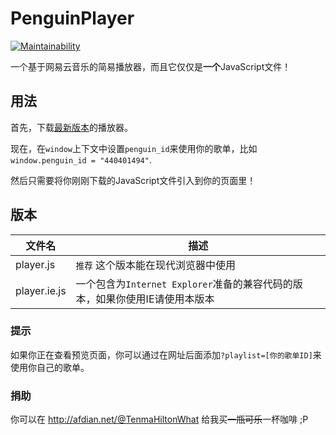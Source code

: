 # PenguinPlayer
[![Maintainability](https://api.codeclimate.com/v1/badges/d9903fe9ee1f24a780be/maintainability)](https://codeclimate.com/github/M4TEC/PenguinPlayer/maintainability)

一个基于网易云音乐的简易播放器，而且它仅仅是**一个**JavaScript文件！

## 用法
首先，下载[最新版本](https://github.com/M4TEC/PenguinPlayer/releases/latest/download/player.js)的播放器。

现在，在```window```上下文中设置```penguin_id```来使用你的歌单，比如```window.penguin_id = "440401494"```.

然后只需要将你刚刚下载的JavaScript文件引入到你的页面里！

## 版本
| 文件名 | 描述 |
| ----- | ---- |
| player.js | ```推荐``` 这个版本能在现代浏览器中使用 |
| player.ie.js | 一个包含为```Internet Explorer```准备的兼容代码的版本，如果你使用IE请使用本版本 |

### 提示
如果你正在查看预览页面，你可以通过在网址后面添加```?playlist=[你的歌单ID]```来使用你自己的歌单。

### 捐助
你可以在 http://afdian.net/@TenmaHiltonWhat 给我买~~一瓶可乐~~一杯咖啡 ;P